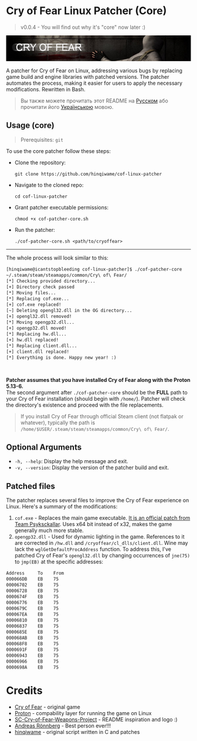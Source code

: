 # Cry of Fear Linux Patcher (Core)
> v0.0.4 - You will find out why it's "core" now later :)
> 
![](/assets/logo.png)

A patcher for Cry of Fear on Linux, addressing various bugs by replacing game build and engine libraries with patched versions. The patcher automates the process, making it easier for users to apply the necessary modifications. Rewritten in Bash.
> Вы также можете прочитать этот README на [Русском](README_RU.md) або прочитати його [Українською](README_UA.md) мовою.
>

## Usage (core)
> Prerequisites: `git`
> 
To use the core patcher follow these steps:
- Clone the repository:
  ```
  git clone https://github.com/hinqiwame/cof-linux-patcher
  ```
- Navigate to the cloned repo:
  ```
  cd cof-linux-patcher
  ```
- Grant patcher executable permissions:
  ```
  chmod +x cof-patcher-core.sh
  ```
- Run the patcher:
  ```
  ./cof-patcher-core.sh <path/to/cryoffear>
  ```
---
The whole process will look similar to this:
```
[hinqiwame@icantstopbleeding cof-linux-patcher]$ ./cof-patcher-core ~/.steam/steam/steamapps/common/Cry\ of\ Fear/
[*] Checking provided directory...
[+] Directory check passed
[*] Moving files...
[*] Replacing cof.exe...
[+] cof.exe replaced!
[~] Deleting opengl32.dll in the OG directory...
[+] opengl32.dll removed!
[*] Moving opengp32.dll...
[+] opengp32.dll moved!
[*] Replacing hw.dll...
[+] hw.dll replaced!
[*] Replacing client.dll...
[+] client.dll replaced!
[*] Everything is done. Happy new year! :)
```
<br>

**Patcher assumes that you have installed Cry of Fear along with the Proton 5.13-6.** <br> 
The second argument after `./cof-patcher-core` should be the **FULL** path to your Cry of Fear installation (should begin with `/home/`). Patcher will check the directory's existence and proceed with the file replacements. <br>
> If you install Cry of Fear through official Steam client (not flatpak or whatever), typically the path is `/home/$USER/.steam/steam/steamapps/common/Cry\ of\ Fear/`.
>

## Optional Arguments
- `-h, --help`: Display the help message and exit.
- `-v, --version`: Display the version of the patcher build and exit.

## Patched files
The patcher replaces several files to improve the Cry of Fear experience on Linux. Here's a summary of the modifications:
1. `cof.exe` - Replaces the main game executable. [It is an official patch from Team Psyksckallar](https://www.moddb.com/games/cry-of-fear/downloads/cry-of-fear-crash-patch-for-64-bit-users). Uses x64 bit instead of x32, makes the game generally much more stable.
2. `opengp32.dll` - Used for dynamic lighting in the game. References to it are corrected in `/hw.dll` and `/cryoffear/cl_dlls/client.dll`. Wine may lack the `wglGetDefaultProcAddress` function. To address this, I've patched Cry of Fear's `opengl32.dll` by changing occurrences of `jne(75)` to `jmp(EB)` at the specific addresses:
```
Address     To    From
000066DB    EB    75
00006702    EB    75
00006728    EB    75
0000674F    EB    75
00006776    EB    75
0000679C    EB    75
000067EA    EB    75
00006810    EB    75
00006837    EB    75
0000685E    EB    75
000068AB    EB    75
000068F8    EB    75
0000691F    EB    75
00006943    EB    75
00006966    EB    75
0000698A    EB    75
```

# Credits
- [Cry of Fear](https://store.steampowered.com/app/223710/Cry_of_Fear/) - original game <br>
- [Proton](https://github.com/ValveSoftware/Proton) - compability layer for running the game on Linux <br>
- [SC-Cry-of-Fear-Weapons-Project](https://github.com/KernCore91/-SC-Cry-of-Fear-Weapons-Project) - README inspiration and logo :) <br>
- [Andreas Rönnberg](https://www.facebook.com/andreas.rumpel.ronnberg) - Best person ever!!!
- [hinqiwame](https://github.com/hinqiwame) - original script written in C and patches